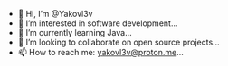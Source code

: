- 👋 Hi, I’m @Yakovl3v
- 👀 I’m interested in software development...
- 🌱 I’m currently learning Java...
- 💞️ I’m looking to collaborate on open source projects...
- 📫 How to reach me: yakovl3v@proton.me...

<!---
Yakovl3v/Yakovl3v is a ✨ special ✨ repository because its `README.md` (this file) appears on your GitHub profile.
You can click the Preview link to take a look at your changes.
--->
